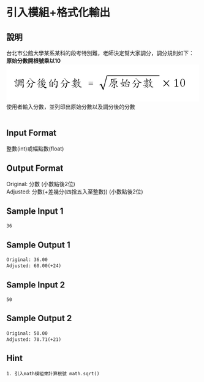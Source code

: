# 引入模組+格式化輸出 #

## 說明 ##

台北市公館大學某系某科的段考特別難，老師決定幫大家調分，調分規則如下：<br>
<b>原始分數開根號乘以10</b><br>
![](AdjustScore.png)
<br>
使用者輸入分數，並列印出原始分數以及調分後的分數<br>
<br>

## Input Format ##

整數(int)或幅點數(float)<br>

## Output Format ##

Original: 分數                            (小數點後2位)<br>
Adjusted: 分數(+差幾分(四捨五入至整數))   (小數點後2位)<br>

## Sample Input 1 ##
```
36
```

## Sample Output 1 ##
```
Original: 36.00
Adjusted: 60.00(+24)
```

## Sample Input 2 ##
```
50
```

## Sample Output 2 ##
```
Original: 50.00
Adjusted: 70.71(+21)
```
## Hint ##

```
1. 引入math模組來計算根號 math.sqrt()
```
